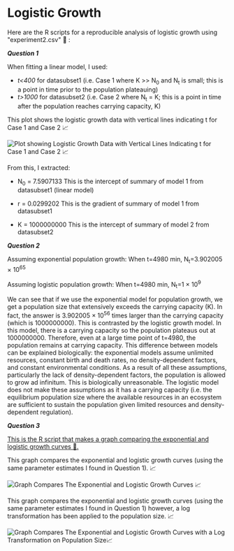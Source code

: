 # Logistic Growth

Here are the R scripts for a reproducible analysis of logistic growth using "experiment2.csv" 🔗 : 


__*Question 1*__

When fitting a linear model, I used:
- *t<400* for datasubset1 (i.e. Case 1 where K >> N<sub>0</sub> and N<sub>t</sub> is small; this is a point in time prior to the population plateauing)
- *t>1000* for datasubset2 (i.e. Case 2 where N<sub>t</sub> = K; this is a point in time after the population reaches carrying capacity, K)

This plot shows the logistic growth data with vertical lines indicating t for Case 1 and Case 2 📈

![Plot showing Logistic Growth Data with Vertical Lines Indicating t for Case 1 and Case 2 📈](https://github.com/sathvikakrishnan/logistic_growth/blob/main/plot.png?raw=true)

From this, I extracted:
- N<sub>0</sub> = 7.5907133 This is the intercept of summary of model 1 from datasubset1 (linear model)
  
- r = 0.0299202 This is the gradient of summary of model 1 from datasubset1 
  
- K = 1000000000 This is the intercept of summary of model 2 from datasubset2

__*Question 2*__

Assuming exponential population growth:
When t=4980 min, N<sub>t</sub>=3.902005 &times; 10<sup>65</sup>

Assuming logistic population growth:
When t=4980 min, N<sub>t</sub>=1 &times; 10<sup>9</sup>

We can see that if we use the exponential model for population growth, we get a population size that extensively exceeds the carrying capacity (K). In fact, the answer is 3.902005 &times; 10<sup>56</sup> times larger than the carrying capacity (which is 1000000000). This is contrasted by the logistic growth model. In this model, there is a carrying capacity so the population plateaus out at 1000000000. Therefore, even at a large time point of t=4980, the population remains at carrying capacity. This difference between models can be explained biologically: the exponential models assume unlimited resources, constant birth and death rates, no density-dependent factors, and constant environmental conditions. As a result of all these assumptions, particularly the lack of density-dependent factors, the population is allowed to grow ad infinitum. This is biologically unreasonable. The logistic model does not make these assumptions as it has a carrying capacity (i.e. the equilibrium population size where the available resources in an ecosystem are sufficient to sustain the population given limited resources and density-dependent regulation).

__*Question 3*__

[This is the R script that makes a graph comparing the exponential and logistic growth curves 🔗.](https://github.com/sathvikakrishnan/logistic_growth/blob/b6bd2cf49a1f2bf16327e0947ca37ca093659e9f/growth_curve_comparison)

This graph compares the exponential and logistic growth curves (using the same
parameter estimates I found in Question 1). 📈

![Graph Compares The Exponential and Logistic Growth Curves 📈](https://github.com/sathvikakrishnan/logistic_growth/blob/86136d18e4cf90c377258feac521bdda73d50968/Growth_Curve.png)

This graph compares the exponential and logistic growth curves (using the same
parameter estimates I found in Question 1) however, a log transformation has been applied to the population size. 📈

![Graph Compares The Exponential and Logistic Growth Curves with a Log Transformation on Population Size📈](https://github.com/sathvikakrishnan/logistic_growth/blob/ba91e70165e4ac72daa6edf99ce690b1ce09763e/Growth_Curve_Log.png)
